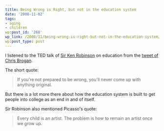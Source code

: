 ```yaml
---
title: Being Wrong is Right, but not in the education system
date: '2008-11-02'
tags:
- aging
- children
wp:post_id: '268'
wp_link: /2008/11/being-wrong-is-right-but-not-in-the-education-system/
wp:post_type: post
---
```


I listened to the TED talk of [Sir Ken Robinson](http://www.ted.com/index.php/talks/ken_robinson_says_schools_kill_creativity.html) on education from the [tweet of Chris Brogan](http://twitter.com/chrisbrogan/status/986668588).

The short quote:

>

> If you're not prepared to be wrong, you'll never come up with anything original.

But there is a lot more there about how the education system is built to get people into college as an end in and of itself.

Sir Robinson also mentioned Picasso's quote:

>

> Every child is an artist. The problem is how to remain an artist once we grow up.
